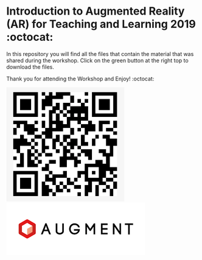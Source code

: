 # Introduction to Augmented Reality (AR) for Teaching and Learning 2019 :octocat: 

In this repository you will find all the files that contain the material that was shared during the workshop. Click on the green button at the right top to download the files.

Thank you for attending the Workshop and Enjoy! :octocat: 

![qrcode](https://github.com/perissinotti/AR2019/blob/master/2019-10-30_10-08-51.png)
![augment](https://github.com/perissinotti/ARworkshop/blob/master/other/download-2.png)
